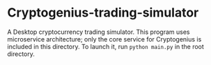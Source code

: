 # Cryptogenius-trading-simulator

A Desktop cryptocurrency trading simulator. This program uses microservice architecture; only the core service for Cryptogenius is included in this directory. To launch it, run `python main.py` in the root directory. 
